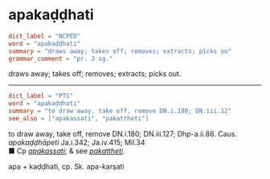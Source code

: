 # apakaḍḍhati

``` toml
dict_label = "NCPED"
word = "apakaḍḍhati"
summary = "draws away; takes off; removes; extracts; picks ou"
grammar_comment = "pr. 3 sg."
```

draws away; takes off; removes; extracts; picks out.

--------------------

``` toml
dict_label = "PTS"
word = "apakaḍḍhati"
summary = "to draw away, take off, remove DN.i.180; DN.iii.12"
see_also = ["apakassati", "pakattheti"]
```

to draw away, take off, remove DN.i.180; DN.iii.127; Dhp\-a.ii.86. Caus. *apakaḍḍhāpeti* Ja.i.342; Ja.iv.415; Mil.34  
■ Cp *[apakassati](apakassati.md)*; & see *[pakattheti](pakattheti.md)*.

apa \+ kaḍḍhati, cp. Sk. apa\-karṣati

